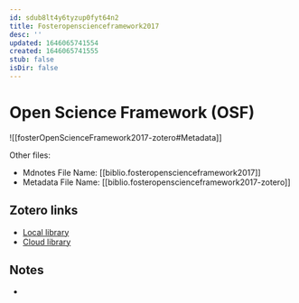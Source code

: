 ```yaml
---
id: sdub8lt4y6tyzup0fyt64n2
title: Fosteropenscienceframework2017
desc: ''
updated: 1646065741554
created: 1646065741555
stub: false
isDir: false
---
```

# Open Science Framework (OSF)

![[fosterOpenScienceFramework2017-zotero#Metadata]]

Other files:
* Mdnotes File Name: [[biblio.fosteropenscienceframework2017]]
* Metadata File Name: [[biblio.fosteropenscienceframework2017-zotero]]

##  Zotero links
* [Local library](zotero://select/items/2_TGIISPD6)
* [Cloud library](http://zotero.org/groups/4613367/items/TGIISPD6)

## Notes
- 
